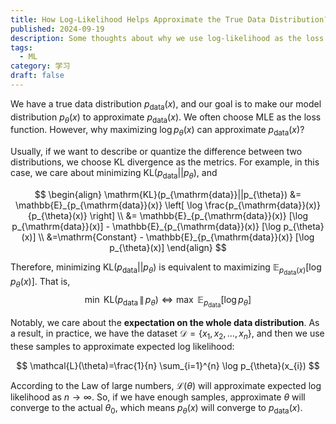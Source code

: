 ```yaml
---
title: How Log-Likelihood Helps Approximate the True Data Distribution?
published: 2024-09-19
description: Some thoughts about why we use log-likelihood as the loss function when we approximate the true data distribution.
tags:
  - ML
category: 学习
draft: false
---
```


We have a true data distribution $p_{\mathrm{data}}(x)$, and our goal is to make our model distribution $p_{\theta}(x)$ to approximate $p_{\mathrm{data}}(x)$. We often choose MLE as the loss function. However, why maximizing $\log p_{\theta}(x)$ can approximate $p_{\mathrm{data}}(x)$?

Usually, if we want to describe or quantize the difference between two distributions, we choose KL divergence as the metrics. For example, in this case, we care about minimizing $\mathrm{KL}(p_{\mathrm{data}}||p_{\theta})$, and

$$
\begin{align}
\mathrm{KL}(p_{\mathrm{data}}||p_{\theta}) &= \mathbb{E}_{p_{\mathrm{data}}(x)} \left[ \log \frac{p_{\mathrm{data}}(x)}{p_{\theta}(x)} \right] \\
&= \mathbb{E}_{p_{\mathrm{data}}(x)} [\log p_{\mathrm{data}}(x)] - \mathbb{E}_{p_{\mathrm{data}}(x)} [\log p_{\theta}(x)] \\
&=\mathrm{Constant} - \mathbb{E}_{p_{\mathrm{data}}(x)} [\log p_{\theta}(x)]
\end{align}
$$

Therefore, minimizing $\mathrm{KL}(p_{\mathrm{data}}||p_{\theta})$ is equivalent to maximizing $\mathbb{E}_{p_{\mathrm{data}}(x)} [\log p_{\theta}(x)]$. That is,
$$
\min\ \text{KL}(p_{\text{data}} \, \| \, p_{\theta}) \iff \max\ \mathbb{E}_{p_{\text{data}}} [\log p_{\theta}]
$$

Notably, we care about the **expectation on the whole data distribution**. As a result, in practice, we have the dataset $\mathcal{D}=\{ x_{1},x_{2},\dots,x_{n} \}$, and then we use these samples to approximate expected log likelihood:

$$
\mathcal{L}(\theta)=\frac{1}{n} \sum_{i=1}^{n} \log p_{\theta}(x_{i})
$$

According to the Law of large numbers, $\mathcal{L}(\theta)$ will approximate expected log likelihood as $n\to \infty$. So, if we have enough samples, approximate $\theta$ will converge to the actual $\theta_{0}$, which means $p_{\theta}(x)$ will converge to $p_{\mathrm{data}}(x)$.
